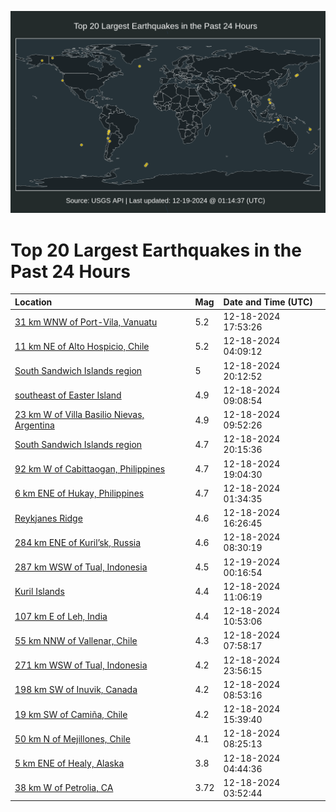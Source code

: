 ![Map](./map.png)

# Top 20 Largest Earthquakes in the Past 24 Hours

| Location | Mag | Date and Time (UTC) |
|:---|:---|:---|
| [31 km WNW of Port-Vila, Vanuatu](https://earthquake.usgs.gov/earthquakes/eventpage/us7000nzux) | 5.2 | 12-18-2024 17:53:26 |
| [11 km NE of Alto Hospicio, Chile](https://earthquake.usgs.gov/earthquakes/eventpage/us7000nzpr) | 5.2 | 12-18-2024 04:09:12 |
| [South Sandwich Islands region](https://earthquake.usgs.gov/earthquakes/eventpage/us7000nzvy) | 5 | 12-18-2024 20:12:52 |
| [southeast of Easter Island](https://earthquake.usgs.gov/earthquakes/eventpage/us7000nzrn) | 4.9 | 12-18-2024 09:08:54 |
| [23 km W of Villa Basilio Nievas, Argentina](https://earthquake.usgs.gov/earthquakes/eventpage/us7000nzrr) | 4.9 | 12-18-2024 09:52:26 |
| [South Sandwich Islands region](https://earthquake.usgs.gov/earthquakes/eventpage/us7000nzvv) | 4.7 | 12-18-2024 20:15:36 |
| [92 km W of Cabittaogan, Philippines](https://earthquake.usgs.gov/earthquakes/eventpage/us7000nzvi) | 4.7 | 12-18-2024 19:04:30 |
| [6 km ENE of Hukay, Philippines](https://earthquake.usgs.gov/earthquakes/eventpage/us7000nzpf) | 4.7 | 12-18-2024 01:34:35 |
| [Reykjanes Ridge](https://earthquake.usgs.gov/earthquakes/eventpage/us7000nzuh) | 4.6 | 12-18-2024 16:26:45 |
| [284 km ENE of Kuril’sk, Russia](https://earthquake.usgs.gov/earthquakes/eventpage/us7000nzr0) | 4.6 | 12-18-2024 08:30:19 |
| [287 km WSW of Tual, Indonesia](https://earthquake.usgs.gov/earthquakes/eventpage/us7000nzxd) | 4.5 | 12-19-2024 00:16:54 |
| [Kuril Islands](https://earthquake.usgs.gov/earthquakes/eventpage/us7000nzs8) | 4.4 | 12-18-2024 11:06:19 |
| [107 km E of Leh, India](https://earthquake.usgs.gov/earthquakes/eventpage/us7000nzs7) | 4.4 | 12-18-2024 10:53:06 |
| [55 km NNW of Vallenar, Chile](https://earthquake.usgs.gov/earthquakes/eventpage/us7000nzqr) | 4.3 | 12-18-2024 07:58:17 |
| [271 km WSW of Tual, Indonesia](https://earthquake.usgs.gov/earthquakes/eventpage/us7000nzx7) | 4.2 | 12-18-2024 23:56:15 |
| [198 km SW of Inuvik, Canada](https://earthquake.usgs.gov/earthquakes/eventpage/ak024g7xsfmn) | 4.2 | 12-18-2024 08:53:16 |
| [19 km SW of Camiña, Chile](https://earthquake.usgs.gov/earthquakes/eventpage/us7000nzua) | 4.2 | 12-18-2024 15:39:40 |
| [50 km N of Mejillones, Chile](https://earthquake.usgs.gov/earthquakes/eventpage/us7000nzqy) | 4.1 | 12-18-2024 08:25:13 |
| [5 km ENE of Healy, Alaska](https://earthquake.usgs.gov/earthquakes/eventpage/ak024g7vcr1p) | 3.8 | 12-18-2024 04:44:36 |
| [38 km W of Petrolia, CA](https://earthquake.usgs.gov/earthquakes/eventpage/nc75104696) | 3.72 | 12-18-2024 03:52:44 |
